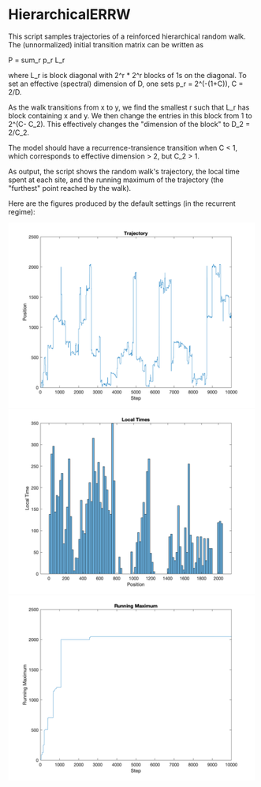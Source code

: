 # HierarchicalERRW
This script samples trajectories of a reinforced hierarchical random walk. The (unnormalized) initial transition matrix can be written as

P = sum_r p_r L_r
 
where L_r is block diagonal with 2^r * 2^r blocks of 1s on the diagonal. To set an effective (spectral) dimension of D, one sets
p_r = 2^(-(1+C)),  C = 2/D.

As the walk transitions from x to y, we find the smallest r such that L_r has block containing x and y. We then change the entries in this block from 1 to 2^(C- C_2). This effectively changes the "dimension of the block" to D_2 = 2/C_2.

The model should have a recurrence-transience transition when C < 1, which corresponds to effective dimension > 2, but C_2 > 1.

As output, the script shows the random walk's trajectory, the local time spent at each site, and the running maximum of the trajectory (the "furthest" point reached by the walk).

Here are the figures produced by the default settings (in the recurrent regime):

<img src="Trajectory.png" alt="Trajectory" width="500">

<img src="LocalTimes.png" alt="Local Times" width="500">

<img src="RunningMax.png" alt="Running Maximum" width="500">
